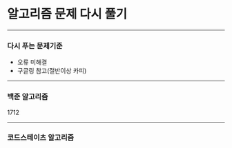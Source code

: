 # 알고리즘 문제 다시 풀기
***
### 다시 푸는 문제기준
+ 오류 미해결
+ 구글링 참고(절반이상 카피)
***
### 백준 알고리즘

1712

***
### 코드스테이츠 알고리즘